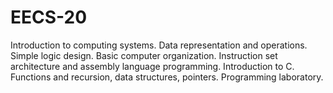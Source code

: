 # EECS-20
Introduction to computing systems. Data representation and operations. Simple logic design. Basic computer organization. Instruction set architecture and assembly language programming. Introduction to C. Functions and recursion, data structures, pointers. Programming laboratory.
